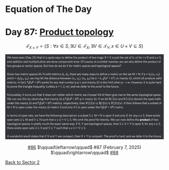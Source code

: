 # Equation of The Day

# Day 87: [Product topology](https://en.wikipedia.org/wiki/Product_topology)

$$\mathcal T_{X\times Y}=\{S:\forall x\in S,\exists U\in\mathcal T_X,\exists V\in\mathcal T_Y,x\in U\times V\subseteq S\}$$

<picture><img alt="Day 87" src="0087.png"></picture>

<center><a href="0086.html">#86</a> $\qquad\leftarrow\qquad$ #87 (February 7, 2025) $\qquad\rightarrow\qquad$ <a href="0088.html">#88</a></center>

[Back to Sector 2](../64-127.md)

<script data-goatcounter="https://zswu.goatcounter.com/count" async src="//gc.zgo.at/count.js"></script>
<script src="https://utteranc.es/client.js" repo="12AbBa/eotd" issue-term="pathname" theme="github-light" crossorigin="anonymous" async> </script>